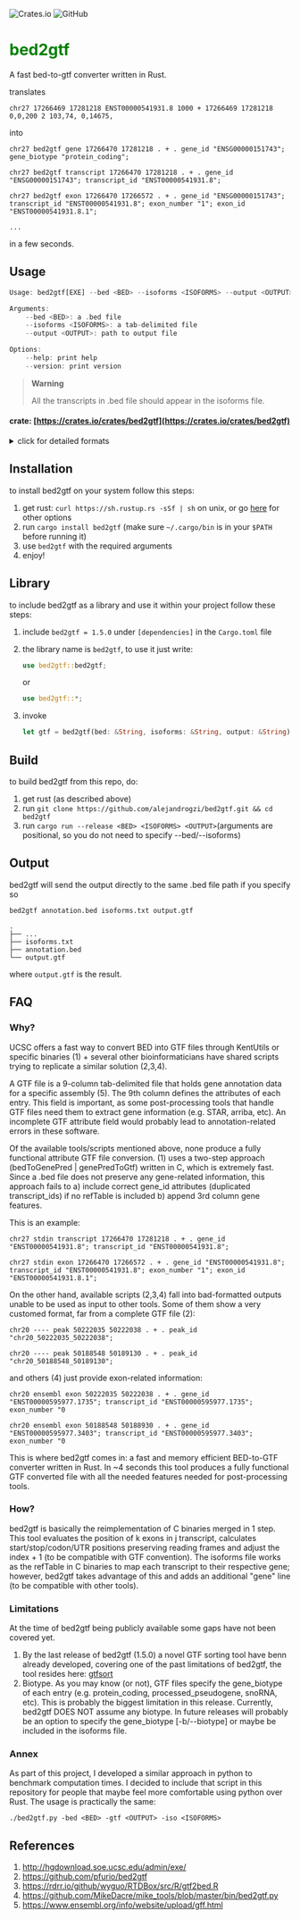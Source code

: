 ![Crates.io](https://img.shields.io/crates/v/bed2gtf?color=green)
![GitHub](https://img.shields.io/github/license/alejandrogzi/bed2gtf?color=blue)

# <span style="color:green">**bed2gtf**</span>
A fast bed-to-gtf converter written in Rust.

translates
```
chr27 17266469 17281218 ENST00000541931.8 1000 + 17266469 17281218 0,0,200 2 103,74, 0,14675,
```
into
```
chr27 bed2gtf gene 17266470 17281218 . + . gene_id "ENSG00000151743"; gene_biotype "protein_coding";

chr27 bed2gtf transcript 17266470 17281218 . + . gene_id "ENSG00000151743"; transcript_id "ENST00000541931.8";

chr27 bed2gtf exon 17266470 17266572 . + . gene_id "ENSG00000151743"; transcript_id "ENST00000541931.8"; exon_number "1"; exon_id "ENST00000541931.8.1";

...
```

in a few seconds.

## Usage
``` rust
Usage: bed2gtf[EXE] --bed <BED> --isoforms <ISOFORMS> --output <OUTPUT>

Arguments:
    --bed <BED>: a .bed file
    --isoforms <ISOFORMS>: a tab-delimited file
    --output <OUTPUT>: path to output file

Options:
    --help: print help
    --version: print version
```

>**Warning** 
>
>All the transcripts in .bed file should appear in the isoforms file.
#### crate: [https://crates.io/crates/bed2gtf](https://crates.io/crates/bed2gtf)

<details>
<summary>click for detailed formats</summary>
<p>
bed2gtf just needs two files:

1. a .bed file

    tab-delimited files with 3 required and 9 optional fields:

    ```
    chrom   chromStart  chromEnd      name    ...
      |         |           |           |
    chr20   50222035    50222038    ENST00000595977    ...
    ```

    see [BED format](https://genome.ucsc.edu/FAQ/FAQformat.html#format1) for more information

2. a tab-delimited .txt/.tsv/.csv/... file with genes/isoforms (all the transcripts in .bed file should appear in the isoforms file):

    ```
    > cat isoforms.txt

    ENSG00000198888 ENST00000361390
    ENSG00000198763 ENST00000361453
    ENSG00000198804 ENST00000361624
    ENSG00000188868 ENST00000595977
    ```

    you can build a custom file for your preferred species using [Ensembl BioMart](https://www.ensembl.org/biomart/martview). 

</p>
</details>

## Installation
to install bed2gtf on your system follow this steps:
1. get rust: `curl https://sh.rustup.rs -sSf | sh` on unix, or go [here](https://www.rust-lang.org/tools/install) for other options
2. run `cargo install bed2gtf` (make sure `~/.cargo/bin` is in your `$PATH` before running it)
4. use `bed2gtf` with the required arguments
5. enjoy!


## Library
to include bed2gtf as a library and use it within your project follow these steps:
1. include `bed2gtf = 1.5.0` under `[dependencies]` in the `Cargo.toml` file
2. the library name is `bed2gtf`, to use it just write:

    ``` rust
    use bed2gtf::bed2gtf; 
    ```
    or 
    ``` rust
    use bed2gtf::*;
    ```
3. invoke
    ``` rust
    let gtf = bed2gtf(bed: &String, isoforms: &String, output: &String)
    ```

## Build
to build bed2gtf from this repo, do:

1. get rust (as described above)
2. run `git clone https://github.com/alejandrogzi/bed2gtf.git && cd bed2gtf`
3. run `cargo run --release <BED> <ISOFORMS> <OUTPUT>`(arguments are positional, so you do not need to specify --bed/--isoforms)


## Output

bed2gtf will send the output directly to the same .bed file path if you specify so

```
bed2gtf annotation.bed isoforms.txt output.gtf

.
├── ...
├── isoforms.txt
├── annotation.bed
└── output.gtf
```
where `output.gtf` is the result.

## FAQ
### Why?
UCSC offers a fast way to convert BED into GTF files through KentUtils or specific binaries (1) + several other bioinformaticians have shared scripts trying to replicate a similar solution (2,3,4).

A GTF file is a 9-column tab-delimited file that holds gene annotation data for a specific assembly (5). The 9th column defines the attributes of each entry. This field is important, as some post-processing tools that handle GTF files need them to extract gene information (e.g. STAR, arriba, etc). An incomplete GTF attribute field would probably lead to annotation-related errors in these software. 

Of the available tools/scripts mentioned above, none produce a fully functional attribute GTF file conversion. (1) uses a two-step approach (bedToGenePred | genePredToGtf) written in C, which is extremely fast. Since a .bed file does not preserve any gene-related information, this approach fails to a) include correct gene_id attributes (duplicated transcript_ids) if no refTable is included b) append 3rd column gene features.

This is an example:

```
chr27 stdin transcript 17266470 17281218 . + . gene_id "ENST00000541931.8"; transcript_id "ENST00000541931.8";

chr27 stdin exon 17266470 17266572 . + . gene_id "ENST00000541931.8"; transcript_id "ENST00000541931.8"; exon_number "1"; exon_id "ENST00000541931.8.1";
```


On the other hand, available scripts (2,3,4) fall into bad-formatted outputs unable to be used as input to other tools. Some of them show a very customed format, far from a complete GTF file (2):

```
chr20 ---- peak 50222035 50222038 . + . peak_id "chr20_50222035_50222038";

chr20 ---- peak 50188548 50189130 . + . peak_id "chr20_50188548_50189130";
```
and others (4) just provide exon-related information:

```
chr20 ensembl exon 50222035 50222038 . + . gene_id "ENST00000595977.1735"; transcript_id "ENST00000595977.1735"; exon_number "0

chr20 ensembl exon 50188548 50188930 . + . gene_id "ENST00000595977.3403"; transcript_id "ENST00000595977.3403"; exon_number "0
```

This is where bed2gtf comes in: a fast and memory efficient BED-to-GTF converter written in Rust. In ~4 seconds this tool produces a fully functional GTF converted file with all the needed features needed for post-processing tools. 

### How?
bed2gtf is basically the reimplementation of C binaries merged in 1 step. This tool evaluates the position of k exons in j transcript, calculates start/stop/codon/UTR positions preserving reading frames and adjust the index + 1 (to be compatible with GTF convention). The isoforms file works as the refTable in C binaries to map each transcript to their respective gene; however, bed2gtf takes advantage of this and adds an additional "gene" line (to be compatible with other tools).  

### Limitations
At the time of bed2gtf being publicly available some gaps have not been covered yet. 

1. By the last release of bed2gtf (1.5.0) a novel GTF sorting tool have benn already developed, covering one of the past limitations of bed2gtf, the tool resides here: [gtfsort](https://github.com/alejandrogzi/gtfsort)
2. Biotype. As you may know (or not), GTF files specify the gene_biotype of each entry (e.g. protein_coding, processed_pseudogene, snoRNA, etc). This is probably the biggest limitation in this release. Currently, bed2gtf DOES NOT assume any biotype. In future releases will probably be an option to specify the gene_biotype [-b/--biotype] or maybe be included in the isoforms file.

### Annex

As part of this project, I developed a similar approach in python to benchmark computation times. I decided to include that script in this repository for people that maybe feel more comfortable using python over Rust. The usage is practically the same:

```
./bed2gtf.py -bed <BED> -gtf <OUTPUT> -iso <ISOFORMS>
```

## References

1. http://hgdownload.soe.ucsc.edu/admin/exe/
2. https://github.com/pfurio/bed2gtf
3. https://rdrr.io/github/wyguo/RTDBox/src/R/gtf2bed.R
4. https://github.com/MikeDacre/mike_tools/blob/master/bin/bed2gtf.py
5. https://www.ensembl.org/info/website/upload/gff.html
